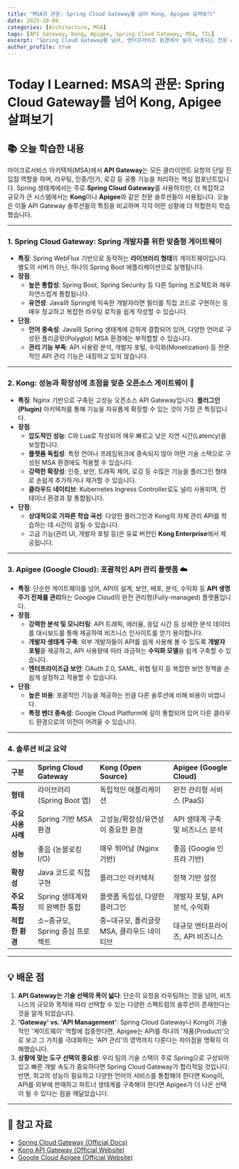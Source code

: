 ```yaml
---
title: "MSA의 관문: Spring Cloud Gateway를 넘어 Kong, Apigee 살펴보기"
date: 2025-10-08
categories: [Architecture, MSA]
tags: [API Gateway, Kong, Apigee, Spring Cloud Gateway, MSA, TIL]
excerpt: "Spring Cloud Gateway를 넘어, 엔터프라이즈 환경에서 널리 사용되는 전문 API Gateway 솔루션인 Kong과 Apigee의 특징과 장단점을 비교 분석합니다. 각 솔루션이 어떤 상황에 더 적합한지 그 차이점을 알아봅니다."
author_profile: true
---
```


# Today I Learned: MSA의 관문: Spring Cloud Gateway를 넘어 Kong, Apigee 살펴보기

## 📚 오늘 학습한 내용

마이크로서비스 아키텍처(MSA)에서 **API Gateway**는 모든 클라이언트 요청의 단일 진입점 역할을 하며, 라우팅, 인증/인가, 로깅 등 공통 기능을 처리하는 핵심 컴포넌트입니다. Spring 생태계에서는 주로 **Spring Cloud Gateway**를 사용하지만, 더 복잡하고 규모가 큰 시스템에서는 **Kong**이나 **Apigee**와 같은 전문 솔루션들이 사용됩니다. 오늘은 이들 API Gateway 솔루션들의 특징을 비교하며 각각 어떤 상황에 더 적합한지 학습했습니다.

---

### 1. **Spring Cloud Gateway: Spring 개발자를 위한 맞춤형 게이트웨이**

-   **특징**: Spring WebFlux 기반으로 동작하는 **라이브러리 형태**의 게이트웨이입니다. 별도의 서버가 아닌, 하나의 Spring Boot 애플리케이션으로 실행됩니다.
-   **장점**:
    -   **높은 통합성**: Spring Boot, Spring Security 등 다른 Spring 프로젝트와 매우 자연스럽게 통합됩니다.
    -   **유연성**: Java와 Spring에 익숙한 개발자라면 필터를 직접 코드로 구현하는 등 매우 정교하고 복잡한 라우팅 로직을 쉽게 작성할 수 있습니다.
-   **단점**:
    -   **언어 종속성**: Java와 Spring 생태계에 강하게 결합되어 있어, 다양한 언어로 구성된 폴리글랏(Polyglot) MSA 환경에는 부적합할 수 있습니다.
    -   **관리 기능 부족**: API 사용량 분석, 개발자 포털, 수익화(Monetization) 등 전문적인 API 관리 기능은 내장하고 있지 않습니다.

---

### 2. **Kong: 성능과 확장성에 초점을 맞춘 오픈소스 게이트웨이 🦍**

-   **특징**: Nginx 기반으로 구축된 고성능 오픈소스 API Gateway입니다. **플러그인(Plugin)** 아키텍처를 통해 기능을 자유롭게 확장할 수 있는 것이 가장 큰 특징입니다.
-   **장점**:
    -   **압도적인 성능**: C와 Lua로 작성되어 매우 빠르고 낮은 지연 시간(Latency)을 보장합니다.
    -   **플랫폼 독립성**: 특정 언어나 프레임워크에 종속되지 않아 어떤 기술 스택으로 구성된 MSA 환경에도 적용할 수 있습니다.
    -   **강력한 확장성**: 인증, 보안, 트래픽 제어, 로깅 등 수많은 기능을 플러그인 형태로 손쉽게 추가하거나 제거할 수 있습니다.
    -   **클라우드 네이티브**: Kubernetes Ingress Controller로도 널리 사용되며, 컨테이너 환경과 잘 통합됩니다.
-   **단점**:
    -   **상대적으로 가파른 학습 곡선**: 다양한 플러그인과 Kong의 자체 관리 API를 학습하는 데 시간이 걸릴 수 있습니다.
    -   고급 기능(관리 UI, 개발자 포털 등)은 유료 버전인 **Kong Enterprise**에서 제공됩니다.



---

### 3. **Apigee (Google Cloud): 포괄적인 API 관리 플랫폼 ☁️**

-   **특징**: 단순한 게이트웨이를 넘어, API의 설계, 보안, 배포, 분석, 수익화 등 **API 생명주기 전체를 관리**하는 Google Cloud의 완전 관리형(Fully-managed) 플랫폼입니다.
-   **장점**:
    -   **강력한 분석 및 모니터링**: API 트래픽, 에러율, 응답 시간 등 상세한 분석 데이터를 대시보드를 통해 제공하여 비즈니스 인사이트를 얻기 용이합니다.
    -   **개발자 생태계 구축**: 외부 개발자들이 API를 쉽게 사용해 볼 수 있도록 **개발자 포털**을 제공하고, API 사용량에 따라 과금하는 **수익화 모델**을 쉽게 구축할 수 있습니다.
    -   **엔터프라이즈급 보안**: OAuth 2.0, SAML, 위협 탐지 등 복잡한 보안 정책을 손쉽게 설정하고 적용할 수 있습니다.
-   **단점**:
    -   **높은 비용**: 포괄적인 기능을 제공하는 만큼 다른 솔루션에 비해 비용이 비쌉니다.
    -   **특정 벤더 종속성**: Google Cloud Platform에 깊이 통합되어 있어 다른 클라우드 환경으로의 이전이 어려울 수 있습니다.

---

### 4. **솔루션 비교 요약**

| 구분 | **Spring Cloud Gateway** | **Kong (Open Source)** | **Apigee (Google Cloud)** |
| :--- | :--- | :--- | :--- |
| **형태** | 라이브러리 (Spring Boot 앱) | 독립적인 애플리케이션 | 완전 관리형 서비스 (PaaS) |
| **주요 사용 사례** | Spring 기반 MSA 환경 | 고성능/확장성/유연성이 중요한 환경 | API 생태계 구축 및 비즈니스 분석 |
| **성능** | 좋음 (논블로킹 I/O) | 매우 뛰어남 (Nginx 기반) | 좋음 (Google 인프라 기반) |
| **확장성** | Java 코드로 직접 구현 | 플러그인 아키텍처 | 정책 기반 설정 |
| **주요 특징** | Spring 생태계와의 완벽한 통합 | 플랫폼 독립성, 다양한 플러그인 | 개발자 포털, API 분석, 수익화 |
| **적합한 환경** | 소~중규모, Spring 중심 프로젝트 | 중~대규모, 폴리글랏 MSA, 클라우드 네이티브 | 대규모 엔터프라이즈, API 비즈니스 |

---

## 💡 배운 점

1.  **API Gateway는 기술 선택의 폭이 넓다**: 단순히 요청을 라우팅하는 것을 넘어, 비즈니스의 규모와 목적에 따라 선택할 수 있는 다양한 스펙트럼의 솔루션이 존재한다는 것을 알게 되었습니다.
2.  **'Gateway' vs. 'API Management'**: Spring Cloud Gateway나 Kong이 기술적인 '게이트웨이' 역할에 집중한다면, Apigee는 API를 하나의 '제품(Product)'으로 보고 그 가치를 극대화하는 'API 관리'의 영역까지 다룬다는 차이점을 명확히 이해했습니다.
3.  **상황에 맞는 도구 선택의 중요성**: 우리 팀의 기술 스택이 주로 Spring으로 구성되어 있고 빠른 개발 속도가 중요하다면 Spring Cloud Gateway가 합리적일 것입니다. 반면, 최고의 성능이 필요하고 다양한 언어의 서비스를 통합해야 한다면 Kong이, API를 외부에 판매하고 파트너 생태계를 구축해야 한다면 Apigee가 더 나은 선택이 될 수 있다는 점을 깨달았습니다.

---

## 🔗 참고 자료

-   [Spring Cloud Gateway (Official Docs)](https://spring.io/projects/spring-cloud-gateway)
-   [Kong API Gateway (Official Website)](https://konghq.com/kong)
-   [Google Cloud Apigee (Official Website)](https://cloud.google.com/apigee)
